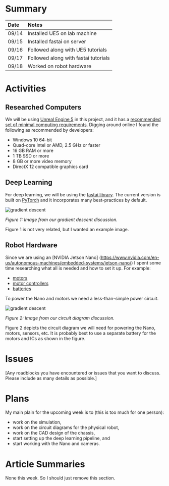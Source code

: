 # Summary

| Date  | Notes
| :---- | :----
| 09/14 | Installed UE5 on lab machine
| 09/15 | Installed fastai on server
| 09/16 | Followed along with UE5 tutorials
| 09/17 | Followed along with fastai tutorials
| 09/18 | Worked on robot hardware

# Activities

## Researched Computers

We will be using [Unreal Engine 5](https://www.unrealengine.com/en-US/blog/a-first-look-at-unreal-engine-5) in this project, and it has a [recommended set of minimal computing requirements](https://docs.unrealengine.com/en-US/GettingStarted/RecommendedSpecifications/index.html). Digging around online I found the following as recommended by developers:

- Windows 10 64-bit
- Quad-core Intel or AMD, 2.5 GHz or faster
- 16 GB RAM or more
- 1 TB SSD or more
- 8 GB or more video memory
- DirectX 12 compatible graphics card

## Deep Learning

For deep learning, we will be using the [fastai library](https://docs.fast.ai/). The current version is built on [PyTorch](https://pytorch.org/) and it incorporates many best-practices by default.

![gradient descent](2020-09-17-gradient-descent.jpg)

*Figure 1: Image from our gradient descent discussion.*

Figure 1 is not very related, but I wanted an example image.

## Robot Hardware

Since we are using an [NVIDIA Jetson Nano] (https://www.nvidia.com/en-us/autonomous-machines/embedded-systems/jetson-nano/) I spent some time researching what all is needed and how to set it up. For example:

- [motors](https://www.pololu.com/product/4804)
- [motor controllers](https://www.pololu.com/product/3284)
- [batteries](https://www.amazon.com/Zeee-Batteries-Dean-Style-Connector-Vehicles/dp/B076Z778MJ)

To power the Nano and motors we need a less-than-simple power circuit.

![gradient descent](2020-09-10-circuit-diagram.jpg)

*Figure 2: Image from our circuit diagram discussion.*

Figure 2 depicts the circuit diagram we will need for powering the Nano, motors, sensors, etc. It is probably best to use a separate battery for the motors and ICs as shown in the figure.

# Issues

[Any roadblocks you have encountered or issues that you want to discuss.  Please include as many details as possible.]

# Plans

My main plain for the upcoming week is to (this is too much for one person):

- work on the simulation,
- work on the circuit diagrams for the physical robot,
- work on the CAD design of the chassis,
- start setting up the deep learning pipeline, and
- start working with the Nano and cameras.

# Article Summaries

None this week. So I should just remove this section.